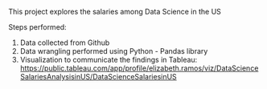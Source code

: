 This project explores the salaries among Data Science in the US

Steps performed:
1. Data collected from Github 
2. Data wrangling performed using Python - Pandas library
3. Visualization to communicate the findings in Tableau: https://public.tableau.com/app/profile/elizabeth.ramos/viz/DataScienceSalariesAnalysisinUS/DataScienceSalariesinUS
